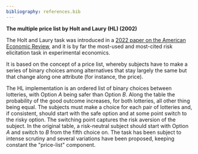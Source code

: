 ```yaml
---
bibliography: references.bib
---
```


**The multiple price list by Holt and Laury (HL) (2002)** 

The Holt and Laury task was introduced in a [2022 paper on the American Economic Review](https://www.aeaweb.org/articles?id=10.1257/000282802762024700), and it is by far the most-used and most-cited risk elicitation task in experimental economics. 

It is based on the concept of a price list, whereby subjects have to make a series of binary choices among alternatives that stay largely the same but that change along one attribute (for instance, the price). 

The HL implementation is an ordered list of binary choices between lotteries, with Option *A* being safer than Option *B*. Along the table the probability of the good outcome increases, for both lotteries, all other thing being equal. The subjects must make a choice for each pair of lotteries and, if consistent, should start with the safe option and at some point switch to the risky option. The switching point captures the risk aversion of the subject. In the original table, a risk-neutral subject should start with Option *A* and switch to *B* from the fifth choice on. The task has been subject to intense scrutiny and several variations have been proposed, keeping constant the "price-list" component. 